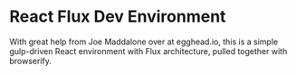 # React Flux Dev Environment
With great help from Joe Maddalone over at egghead.io, this is a simple gulp-driven React environment with Flux architecture, pulled together with browserify.
